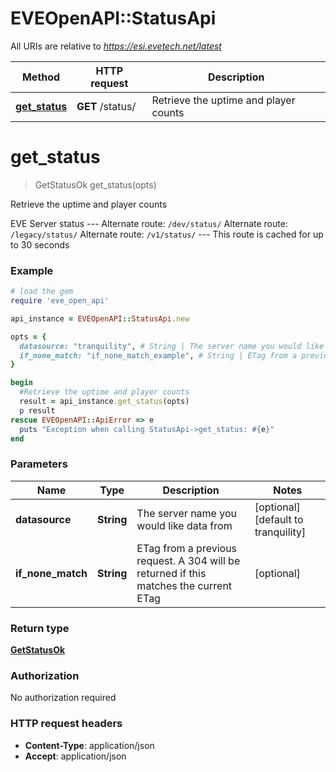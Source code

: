 # EVEOpenAPI::StatusApi

All URIs are relative to *https://esi.evetech.net/latest*

Method | HTTP request | Description
------------- | ------------- | -------------
[**get_status**](StatusApi.md#get_status) | **GET** /status/ | Retrieve the uptime and player counts


# **get_status**
> GetStatusOk get_status(opts)

Retrieve the uptime and player counts

EVE Server status  --- Alternate route: `/dev/status/`  Alternate route: `/legacy/status/`  Alternate route: `/v1/status/`  --- This route is cached for up to 30 seconds

### Example
```ruby
# load the gem
require 'eve_open_api'

api_instance = EVEOpenAPI::StatusApi.new

opts = { 
  datasource: "tranquility", # String | The server name you would like data from
  if_none_match: "if_none_match_example", # String | ETag from a previous request. A 304 will be returned if this matches the current ETag
}

begin
  #Retrieve the uptime and player counts
  result = api_instance.get_status(opts)
  p result
rescue EVEOpenAPI::ApiError => e
  puts "Exception when calling StatusApi->get_status: #{e}"
end
```

### Parameters

Name | Type | Description  | Notes
------------- | ------------- | ------------- | -------------
 **datasource** | **String**| The server name you would like data from | [optional] [default to tranquility]
 **if_none_match** | **String**| ETag from a previous request. A 304 will be returned if this matches the current ETag | [optional] 

### Return type

[**GetStatusOk**](GetStatusOk.md)

### Authorization

No authorization required

### HTTP request headers

 - **Content-Type**: application/json
 - **Accept**: application/json



